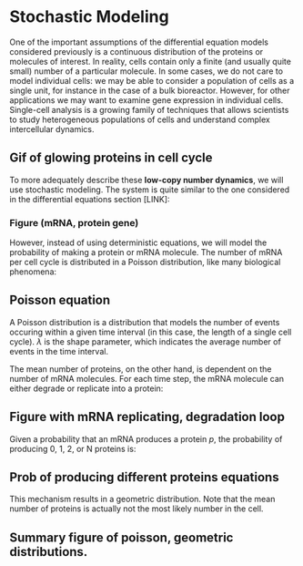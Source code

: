 # Stochastic Modeling

One of the important assumptions of the differential equation models considered previously is a continuous distribution of the proteins or molecules of interest. In reality, cells contain only a finite (and usually quite small) number of a particular molecule. In some cases, we do not care to model individual cells: we may be able to consider a population of cells as a single unit, for instance in the case of a bulk bioreactor. However, for other applications we may want to examine gene expression in individual cells. Single-cell analysis is a growing family of techniques that allows scientists to study heterogeneous populations of cells and understand complex intercellular dynamics. 

## Gif of glowing proteins in cell cycle

To more adequately describe these **low-copy number dynamics**, we will use stochastic modeling. The system is quite similar to the one considered in the differential equations section [LINK]:

### Figure (mRNA, protein gene)

However, instead of using deterministic equations, we will model the probability of making a protein or mRNA molecule. The number of mRNA per cell cycle is distributed in a Poisson distribution, like many biological phenomena: 

## Poisson equation

A Poisson distribution is a distribution that models the number of events occuring within a given time interval (in this case, the length of a single cell cycle). $\lambda$ is the shape parameter, which indicates the average number of events in the time interval.

The mean number of proteins, on the other hand, is dependent on the number of mRNA molecules. For each time step, the mRNA molecule can either degrade or replicate into a protein:

## Figure with mRNA replicating, degradation loop

Given a probability that an mRNA produces a protein $p$, the probability of producing 0, 1, 2, or N proteins is:

## Prob of producing different proteins equations

This mechanism results in a geometric distribution. Note that the mean number of proteins is actually not the most likely number in the cell.

## Summary figure of poisson, geometric distributions.

